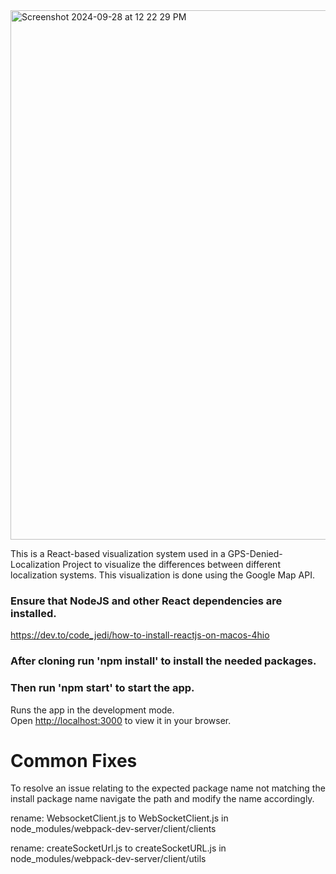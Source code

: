 <img width="847" alt="Screenshot 2024-09-28 at 12 22 29 PM" src="https://github.com/user-attachments/assets/25d185d8-d65a-423a-920c-8648c7b2a4c0">

This is a React-based visualization system used in a GPS-Denied-Localization Project to visualize the differences between different localization systems. This visualization is done using
the Google Map API.

### Ensure that NodeJS and other React dependencies are installed.
https://dev.to/code_jedi/how-to-install-reactjs-on-macos-4hio

### After cloning run 'npm install' to install the needed packages.

### Then run 'npm start' to start the app.

Runs the app in the development mode.\
Open [http://localhost:3000](http://localhost:3000) to view it in your browser.

# Common Fixes

To resolve an issue relating to the expected package name not matching the install package name navigate the path and modify the name accordingly.

rename: WebsocketClient.js to WebSocketClient.js in node_modules/webpack-dev-server/client/clients

rename: createSocketUrl.js to createSocketURL.js in node_modules/webpack-dev-server/client/utils
